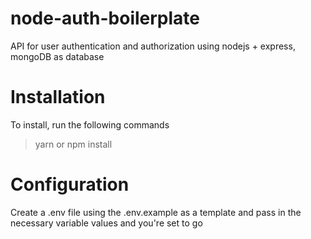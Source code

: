 # node-auth-boilerplate
API for user authentication and authorization using nodejs + express, mongoDB as database

# Installation
To install, run the following commands
> yarn 
or
> npm install 

# Configuration
Create a .env file using the .env.example as a template and pass in the necessary variable values and you're set to go